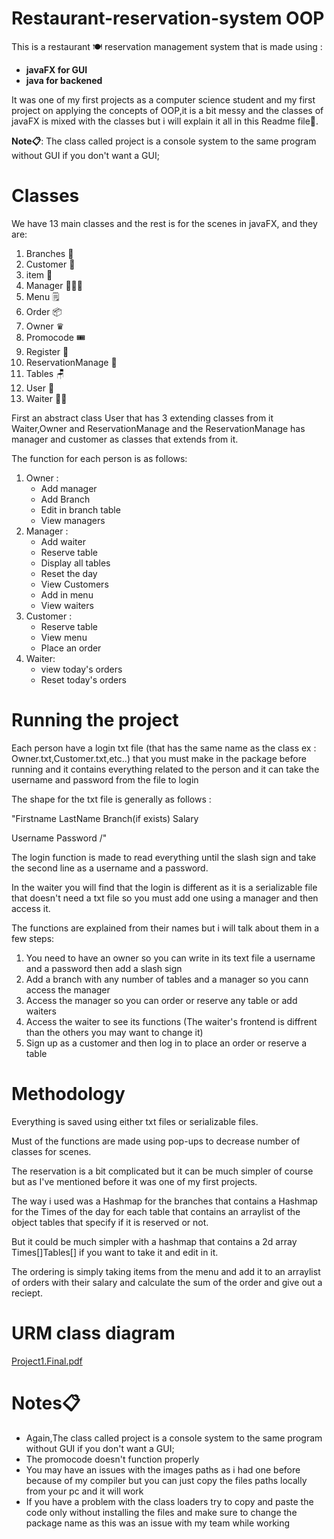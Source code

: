 # Restaurant-reservation-system OOP
This is a restaurant 🍽️ reservation management system that is made using :
* **javaFX for GUI**
* **java for backened**

It was one of my first projects as a computer science student and my first project on applying the concepts of OOP,it is a bit messy and the classes of javaFX is mixed with the classes but i will explain it all in this Readme file📄.

**Note📋**: The class called project is a console system to the same program without GUI if you don't want a GUI;
# Classes
We have 13 main classes and the rest is for the scenes in javaFX, and they are:

1. Branches 🏤
2. Customer 🛒
3. item 🍔
4. Manager 👨🏻‍💼
5. Menu 🗒️
6. Order 📦
7. Owner ♛
8. Promocode 🎟️
9. Register 🧾
10. ReservationManage 📖
11. Tables 🪑
12. User 👤
13. Waiter 🤵🏻
 
First an abstract class User that has 3 extending classes from it Waiter,Owner and ReservationManage and the ReservationManage has manager and customer as classes that extends from it.

The function for each person is as follows:
1. Owner :
   * Add manager
   * Add Branch
   * Edit in branch table
   * View managers
2. Manager :
   * Add waiter
   * Reserve table
   * Display all tables
   * Reset the day
   * View Customers
   * Add in menu
   * View waiters
3. Customer :
   * Reserve table
   * View menu
   * Place an order
4. Waiter:
   * view today's orders
   * Reset today's orders
# Running the project
Each person have a login txt file (that has the same name as the class ex : Owner.txt,Customer.txt,etc..) that you must make in the package before running and it contains everything related to the person and it can take the username and password from the file to login

The shape for the txt file is generally as follows :

"Firstname LastName Branch(if exists) Salary

Username Password /"

The login function is made to read everything until the slash sign and take the second line as a username and a password.

In the waiter you will find that the login is different as it is a serializable file that doesn't need a txt file so you must add one using a manager and then access it.

The functions are explained from their names but i will talk about them in a few steps:

1. You need to have an owner so you can write in its text file a username and a password then add a slash sign
2. Add a branch with any number of tables and a manager so you cann access the manager
3. Access the manager so you can order or reserve any table or add waiters
4. Access the waiter to see its functions (The waiter's frontend is diffrent than the others you may want to change it)
5. Sign up as a customer and then log in to place an order or reserve a table

# Methodology
Everything is saved using either txt files or serializable files.

Must of the functions are made using pop-ups to decrease number of classes for scenes.

The reservation is a bit complicated but it can be much simpler of course but as I've mentioned before it was one of my first projects.

The way i used was a Hashmap for the branches that contains a Hashmap for the Times of the day for each table that contains an arraylist of the object tables that specify if it is reserved or not.

But it could be much simpler with a hashmap that contains a 2d array Times[]Tables[] if you want to take it and edit in it.

The ordering is simply taking items from the menu and add it to an arraylist of orders with their salary and calculate the sum of the order and give out a reciept.
# URM class diagram
[Project1.Final.pdf](https://github.com/Kidzantso/Restaurant-reservation-system/files/13370992/Project1.FinalFinal.pdf)
# Notes📋
* Again,The class called project is a console system to the same program without GUI if you don't want a GUI;
* The promocode doesn't function properly
* You may have an issues with the images paths as i had one before because of my compiler but you can just copy the files paths locally from your pc and it will work
* If you have a problem with the class loaders try to copy and paste the code only without installing the files and make sure to change the package name as this was an issue with my team while working
